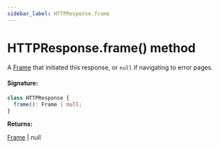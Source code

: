 ```yaml
---
sidebar_label: HTTPResponse.frame
---
```


# HTTPResponse.frame() method

A [Frame](./puppeteer.frame.md) that initiated this response, or `null` if navigating to error pages.

#### Signature:

```typescript
class HTTPResponse {
  frame(): Frame | null;
}
```

**Returns:**

[Frame](./puppeteer.frame.md) \| null
